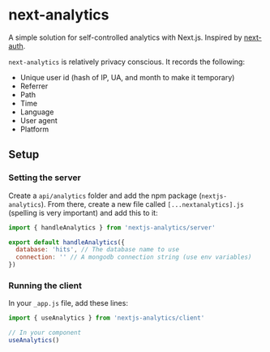 # next-analytics

A simple solution for self-controlled analytics with Next.js. Inspired by [next-auth](https://github.com/nextauthjs/next-auth).

`next-analytics` is relatively privacy conscious. It records the following:

- Unique user id (hash of IP, UA, and month to make it temporary)
- Referrer
- Path
- Time
- Language
- User agent
- Platform

## Setup

### Setting the server

Create a `api/analytics` folder and add the npm package (`nextjs-analytics`). From there, create a new file called `[...nextanalytics].js` (spelling is very important) and add this to it:

```js
import { handleAnalytics } from 'nextjs-analytics/server'

export default handleAnalytics({
  database: 'hits', // The database name to use
  connection: '' // A mongodb connection string (use env variables)
})

```

### Running the client

In your `_app.js` file, add these lines:

```js
import { useAnalytics } from 'nextjs-analytics/client'

// In your component
useAnalytics()
```
